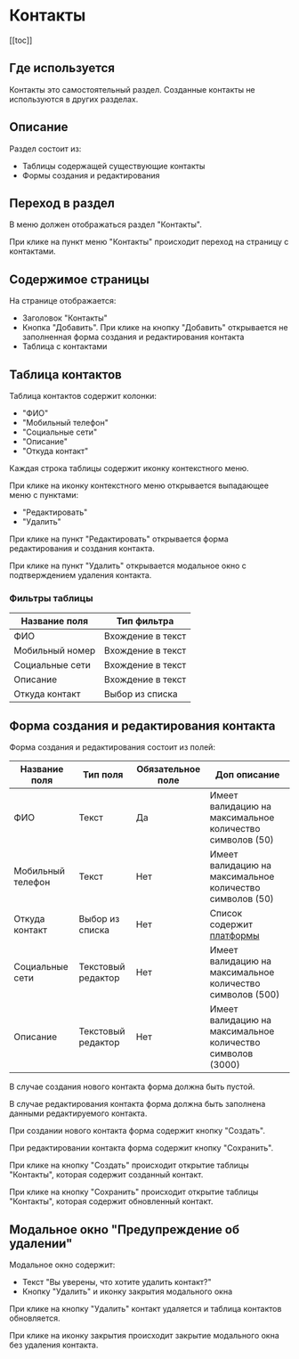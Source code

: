 # Контакты

[[toc]]

## Где используется

Контакты это самостоятельный раздел. Созданные контакты не используются в других разделах.

## Описание

Раздел состоит из:

- Таблицы содержащей существующие контакты
- Формы создания и редактирования

## Переход в раздел

В меню должен отображаться раздел "Контакты".

При клике на пункт меню "Контакты" происходит переход на страницу с контактами.

## Содержимое страницы

На странице отображается:

- Заголовок "Контакты"
- Кнопка "Добавить". При клике на кнопку "Добавить" открывается не заполненная форма создания и редактирования контакта
- Таблица с контактами

## Таблица контактов

Таблица контактов содержит колонки:

- "ФИО"
- "Мобильный телефон"
- "Социальные сети"
- "Описание"
- "Откуда контакт"

Каждая строка таблицы содержит иконку контекстного меню.

При клике на иконку контекстного меню открывается выпадающее меню с пунктами:

- "Редактировать"
- "Удалить"

При клике на пункт "Редактировать" открывается форма редактирования и создания контакта.

При клике на пункт "Удалить" открывается модальное окно с подтверждением удаления контакта.

### Фильтры таблицы

| Название поля   | Тип фильтра       |
| --------------- | ----------------- |
| ФИО             | Вхождение в текст |
| Мобильный номер | Вхождение в текст |
| Социальные сети | Вхождение в текст |
| Описание        | Вхождение в текст |
| Откуда контакт  | Выбор из списка   |

## Форма создания и редактирования контакта

Форма создания и редактирования состоит из полей:

| Название поля     | Тип поля           | Обязательное поле | Доп описание                                               |
| ----------------- | ------------------ | ----------------- | ---------------------------------------------------------- |
| ФИО               | Текст              | Да                | Имеет валидацию на максимальное количество символов (50)   |
| Мобильный телефон | Текст              | Нет               | Имеет валидацию на максимальное количество символов (50)   |
| Откуда контакт    | Выбор из списка    | Нет               | Список содержит [платформы](/docs/order-platform.html)     |
| Социальные сети   | Текстовый редактор | Нет               | Имеет валидацию на максимальное количество символов (500)  |
| Описание          | Текстовый редактор | Нет               | Имеет валидацию на максимальное количество символов (3000) |

В случае создания нового контакта форма должна быть пустой.

В случае редактирования контакта форма должна быть заполнена данными редактируемого контакта.

При создании нового контакта форма содержит кнопку "Создать".

При редактировании контакта форма содержит кнопку "Сохранить".

При клике на кнопку "Создать" происходит открытие таблицы "Контакты", которая содержит созданный контакт.

При клике на кнопку "Сохранить" происходит открытие таблицы "Контакты", которая содержит обновленный контакт.

## Модальное окно "Предупреждение об удалении"

Модальное окно содержит:

- Текст "Вы уверены, что хотите удалить контакт?"
- Кнопку "Удалить" и иконку закрытия модального окна

При клике на кнопку "Удалить" контакт удаляется и таблица контактов обновляется.

При клике на иконку закрытия происходит закрытие модального окна без удаления контакта.

